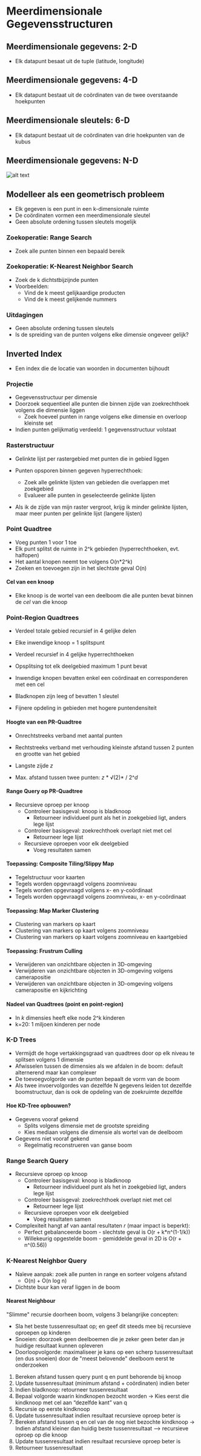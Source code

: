 # Meerdimensionale Gegevensstructuren

## Meerdimensionale gegevens: 2-D

* Elk datapunt besaat uit de tuple (latitude, longitude)

## Meerdimensionale gegevens: 4-D

* Elk datapunt bestaat uit de coördinaten van de twee overstaande hoekpunten

## Meerdimensionale sleutels: 6-D

* Elk datapunt bestaat uit de coördinaten van drie hoekpunten van de kubus

## Meerdimensionale gegevens: N-D

![alt text](afbeeldingen/meerdimensionale/image.png)

## Modelleer als een geometrisch probleem

* Elk gegeven is een punt in een k-dimensionale ruimte
* De coördinaten vormen een meerdimensionale sleutel
* Geen absolute ordening tussen sleutels mogelijk

### Zoekoperatie: Range Search

* Zoek alle punten binnen een bepaald bereik

### Zoekoperatie: K-Nearest Neighbor Search

* Zoek de k dichtstbijzijnde punten
* Voorbeelden:
    * Vind de k meest gelijkaardige producten
    * Vind de k meest gelijkende nummers

### Uitdagingen

* Geen absolute ordening tussen sleutels
* Is de spreiding van de punten volgens elke dimensie ongeveer gelijk?

## Inverted Index

* Een index die de locatie van woorden in documenten bijhoudt

### Projectie

* Gegevensstructuur per dimensie
* Doorzoek sequentieel alle punten die binnen zijde van zoekrechthoek volgens die dimensie liggen
    * Zoek hoeveel punten in range volgens elke dimensie en overloop kleinste set
* Indien punten gelijkmatig verdeeld: 1 gegevensstructuur volstaat

### Rasterstructuur

* Gelinkte lijst per rastergebied met punten die in gebied liggen
* Punten opsporen binnen gegeven hyperrechthoek:
    * Zoek alle gelinkte lijsten van gebieden die overlappen met zoekgebied
    * Evalueer alle punten in geselecteerde gelinkte lijsten

* Als ik de zijde van mijn raster vergroot, krijg ik minder gelinkte lijsten, maar meer punten per gelinkte lijst (langere lijsten)

### Point Quadtree

* Voeg punten 1 voor 1 toe
* Elk punt splitst de ruimte in 2^k gebieden (hyperrechthoeken, evt. halfopen)
* Het aantal knopen neemt toe volgens O(n*2^k)
* Zoeken en toevoegen zijn in het slechtste geval O(n)

#### Cel van een knoop

* Elke knoop is de wortel van een deelboom die alle punten bevat binnen de *cel* van die knoop

### Point-Region Quadtrees

* Verdeel totale gebied recursief in 4 gelijke delen
* Elke inwendige knoop = 1 splitspunt

* Verdeel recursief in 4 gelijke hyperrechthoeken
* Opsplitsing tot elk deelgebied maximum 1 punt bevat
* Inwendige knopen bevatten enkel een coördinaat en corresponderen met een
cel
* Bladknopen zijn leeg of bevatten 1 sleutel
* Fijnere opdeling in gebieden met hogere puntendensiteit

#### Hoogte van een PR-Quadtree

* Onrechtstreeks verband met aantal punten
* Rechtstreeks verband met verhouding kleinste afstand tussen 2 punten en grootte van het gebied

* Langste zijde *z*
* Max. afstand tussen twee punten: *z* * √(2)* / 2^*d*

#### Range Query op PR-Quadtree

* Recursieve oproep per knoop
    * Controleer basisgeval: knoop is bladknoop
        * Retourneer individueel punt als het in zoekgebied ligt, anders lege lijst
    * Controleer basisgeval: zoekrechthoek overlapt niet met cel
        * Retourneer lege lijst
    * Recursieve oproepen voor elk deelgebied
        * Voeg resultaten samen

#### Toepassing: Composite Tiling/Slippy Map

* Tegelstructuur voor kaarten
* Tegels worden opgevraagd volgens zoomniveau
* Tegels worden opgevraagd volgens x- en y-coördinaat
* Tegels worden opgevraagd volgens zoomniveau, x- en y-coördinaat

#### Toepassing: Map Marker Clustering

* Clustering van markers op kaart
* Clustering van markers op kaart volgens zoomniveau
* Clustering van markers op kaart volgens zoomniveau en kaartgebied

#### Toepassing: Frustrum Culling

* Verwijderen van onzichtbare objecten in 3D-omgeving
* Verwijderen van onzichtbare objecten in 3D-omgeving volgens camerapositie
* Verwijderen van onzichtbare objecten in 3D-omgeving volgens camerapositie en kijkrichting

#### Nadeel van Quadtrees (point en point-region)

* In *k* dimensies heeft elke node 2^k kinderen
* k=20: 1 miljoen kinderen per node

### K-D Trees

* Vermijdt de hoge vertakkingsgraad van quadtrees door op elk niveau te splitsen volgens 1 dimensie
* Afwisselen tussen de dimensies als we afdalen in de boom: default alternerend maar kan complexer
* De toevoegvolgorde van de punten bepaalt de vorm van de boom
* Als twee invoervolgordes van dezelfde N gegevens leiden tot dezelfde
boomstructuur, dan is ook de opdeling van de zoekruimte dezelfde

#### Hoe KD-Tree opbouwen?

* Gegevens vooraf gekend
    * Splits volgens dimensie met de grootste spreiding
    * Kies mediaan volgens die dimensie als wortel van de deelboom
* Gegevens niet vooraf gekend
    * Regelmatig reconstrueren van ganse boom

### Range Search Query

* Recursieve oproep op knoop
    * Controleer basisgeval: knoop is bladknoop
        * Retourneer individueel punt als het in zoekgebied ligt, anders lege lijst
    * Controleer basisgeval: zoekrechthoek overlapt niet met cel
        * Retourneer lege lijst
    * Recursieve oproepen voor elk deelgebied
        * Voeg resultaten samen
* Complexiteit hangt af van aantal resultaten *r* (maar impact is beperkt):
    * Perfect gebalanceerde boom - slechtste geval is O(r + k*n^(1-1/k))
    * Willekeurig opgestelde boom - gemiddelde geval in 2D is O(r + n^(0.56))

### K-Nearest Neighbor Query

* Naïeve aanpak: zoek alle punten in range en sorteer volgens afstand
    * O(n) + O(n log n)
* Dichtste buur kan veraf liggen in de boom

#### Nearest Neighbour

"Slimme" recursie doorheen boom, volgens 3 belangrijke concepten:
* Sla het beste tussenresultaat op; en geef dit steeds mee bij recursieve oproepen op kinderen
* Snoeien: doorzoek geen deelboemen die je zeker geen beter dan je huidige resultaat kunnen opleveren
* Doorloopvolgorde: maximaliseer je kans op een scherp tussenresultaat (en dus snoeien) door de "meest belovende" deelboom eerst te onderzoeken


1. Bereken afstand tussen query punt q en punt behorende bij knoop
2. Update tussenresultaat (minimum afstand + coördinaten) indien beter
3. Indien bladknoop: retourneer tussenresultaat
4. Bepaal volgorde waarin kindknopen bezocht worden
    → Kies eerst die kindknoop met cel aan “dezelfde kant” van q
5. Recursie op eerste kindknoop
6. Update tussenresultaat indien resultaat recursieve oproep beter is
7. Bereken afstand tussen
q en cel van de nog niet bezochte kindknoop
    → Indien afstand kleiner dan huidig beste tussenresultaat --> recursieve oproep op die knoop
8. Update tussenresultaat indien resultaat recursieve oproep beter is
9. Retourneer tussenresultaat

